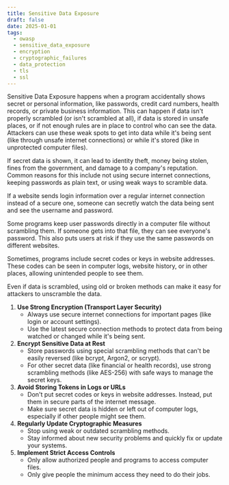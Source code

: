 ```yaml
---
title: Sensitive Data Exposure
draft: false
date: 2025-01-01
tags:
  - owasp
  - sensitive_data_exposure
  - encryption
  - cryptographic_failures
  - data_protection
  - tls
  - ssl
---
```


Sensitive Data Exposure happens when a program accidentally shows secret or personal information, like passwords, credit card numbers, health records, or private business information. This can happen if data isn't properly scrambled (or isn't scrambled at all), if data is stored in unsafe places, or if not enough rules are in place to control who can see the data. Attackers can use these weak spots to get into data while it's being sent (like through unsafe internet connections) or while it's stored (like in unprotected computer files).

If secret data is shown, it can lead to identity theft, money being stolen, fines from the government, and damage to a company's reputation. Common reasons for this include not using secure internet connections, keeping passwords as plain text, or using weak ways to scramble data.

If a website sends login information over a regular internet connection instead of a secure one, someone can secretly watch the data being sent and see the username and password.

Some programs keep user passwords directly in a computer file without scrambling them. If someone gets into that file, they can see everyone's password. This also puts users at risk if they use the same passwords on different websites.

Sometimes, programs include secret codes or keys in website addresses. These codes can be seen in computer logs, website history, or in other places, allowing unintended people to see them.

Even if data is scrambled, using old or broken methods can make it easy for attackers to unscramble the data.

1. **Use Strong Encryption (Transport Layer Security)**
   - Always use secure internet connections for important pages (like login or account settings).
   - Use the latest secure connection methods to protect data from being watched or changed while it's being sent.
2. **Encrypt Sensitive Data at Rest**
   - Store passwords using special scrambling methods that can't be easily reversed (like bcrypt, Argon2, or scrypt).
   - For other secret data (like financial or health records), use strong scrambling methods (like AES-256) with safe ways to manage the secret keys.
3. **Avoid Storing Tokens in Logs or URLs**
   - Don't put secret codes or keys in website addresses. Instead, put them in secure parts of the internet message.
   - Make sure secret data is hidden or left out of computer logs, especially if other people might see them.
4. **Regularly Update Cryptographic Measures**
   - Stop using weak or outdated scrambling methods.
   - Stay informed about new security problems and quickly fix or update your systems.
5. **Implement Strict Access Controls**
   - Only allow authorized people and programs to access computer files.
   - Only give people the minimum access they need to do their jobs.
